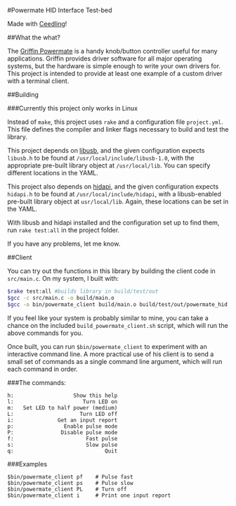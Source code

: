 #Powermate HID Interface Test-bed

Made with [Ceedling](http://throwtheswitch.org)!

##What the what?

The [Griffin Powermate](http://store.griffintechnology.com/powermate) is a handy knob/button controller useful for many applications. Griffin provides driver software for all major operating systems, but the hardware is simple enough to write your own drivers for. This project is intended to provide at least one example of a custom driver with a terminal client.

##Building

###Currently this project only works in Linux

Instead of `make`, this project uses `rake` and a configuration file `project.yml`. This file defines the compiler and linker flags necessary to build and test the library.

This project depends on [libusb](http://libusb.info), and the given configuration expects `libusb.h` to be found at `/usr/local/include/libusb-1.0`, with the appropriate pre-built library object at `/usr/local/lib`. You can specify different locations in the YAML.

This project also depends on [hidapi](http://www.signal11.us/oss/hidapi/), and the given configuration expects `hidapi.h` to be found at `/usr/local/include/hidapi`, with a libusb-enabled pre-built library object at `usr/local/lib`. Again, these locations can be set in the YAML.

With libusb and hidapi installed and the configuration set up to find them, run `rake test:all` in the project folder. 

If you have any problems, let me know.

##Client

You can try out the functions in this library by building the client code in `src/main.c`. On my system, I built with:

```bash
$rake test:all #builds library in build/test/out
$gcc -c src/main.c -o build/main.o
$gcc -o bin/powermate_client build/main.o build/test/out/powermate_hid.o -lusb-1.0 -lhidapi-libusb
```
If you feel like your system is probably similar to mine, you can take a chance on the included `build_powermate_client.sh` script, which will run the above commands for you.

Once built, you can run `$bin/powermate_client` to experiment with an interactive command line. A more practical use of his client is to send a small set of commands as a single command line argument, which will run each command in order.

###The commands:

    h:                   Show this help
    l:                      Turn LED on
    m:   Set LED to half power (medium)
    L:                     Turn LED off
    i:              Get an input report
    p:                Enable pulse mode
    P:               Disable pulse mode
    f:                       Fast pulse
    s:                       Slow pulse
    q:                             Quit

###Examples

    $bin/powermate_client pf    # Pulse fast
    $bin/powermate_client ps    # Pulse slow
    $bin/powermate_client PL    # Turn off
    $bin/powermate_client i     # Print one input report
